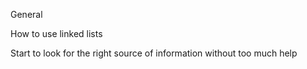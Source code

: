 General

How to use linked lists

Start to look for the right source of information without too much help